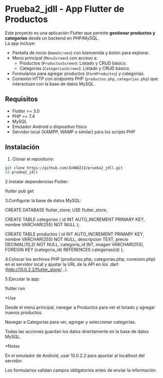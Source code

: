 # Prueba2_jdll - App Flutter de Productos

Este proyecto es una aplicación Flutter que permite **gestionar productos y categorías** desde un backend en PHP/MySQL.  
La app incluye:

- Pantalla de inicio (`HomeScreen`) con bienvenida y botón para explorar.
- Menú principal (`MenuScreen`) con acceso a:
  - Productos (`ProductosScreen`): Listado y CRUD básico.
  - Categorías (`CategoriasScreen`): Listado y CRUD básico.
- Formularios para agregar productos (`FormProductos`) y categorías.
- Conexión HTTP con endpoints PHP (`productos.php`, `categorias.php`) que interactúan con la base de datos MySQL.

## Requisitos

- Flutter >= 3.0
- PHP >= 7.4
- MySQL
- Emulador Android o dispositivo físico
- Servidor local (XAMPP, WAMP o similar) para los scripts PHP

## Instalación

1. Clonar el repositorio:
```bash
git clone https://github.com/JU4ND213/prueba2_jdll.git
cd prueba2_jdll
```
2.Instalar dependencias Flutter:

flutter pub get


3.Configurar la base de datos MySQL:

CREATE DATABASE flutter_store;
USE flutter_store;

CREATE TABLE categorias (
  id INT AUTO_INCREMENT PRIMARY KEY,
  nombre VARCHAR(255) NOT NULL
);

CREATE TABLE productos (
  id INT AUTO_INCREMENT PRIMARY KEY,
  nombre VARCHAR(255) NOT NULL,
  descripcion TEXT,
  precio DECIMAL(10,2) NOT NULL,
  categoria_id INT,
  imagen VARCHAR(255),
  FOREIGN KEY (categoria_id) REFERENCES categorias(id)
);


4.Colocar los archivos PHP (productos.php, categorias.php, conexion.php) en el servidor local y ajustar la URL de la API en los .dart (http://10.0.2.2/flutter_store/...).

5.Ejecutar la app:

flutter run

*Uso

Desde el menú principal, navegar a Productos para ver el listado y agregar nuevos productos.

Navegar a Categorías para ver, agregar y seleccionar categorías.

Todas las acciones guardan los datos directamente en la base de datos MySQL.

*Notas

En el emulador de Android, usar 10.0.2.2 para apuntar al localhost del servidor.

Los formularios validan campos obligatorios antes de enviar la información.
